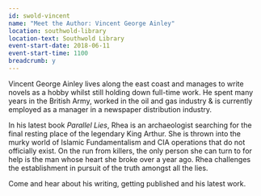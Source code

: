 ```yaml
---
id: swold-vincent
name: "Meet the Author: Vincent George Ainley"
location: southwold-library
location-text: Southwold Library
event-start-date: 2018-06-11
event-start-time: 1100
breadcrumb: y
---
```


Vincent George Ainley lives along the east coast and manages to write novels as a hobby whilst still holding down full-time work. He spent many years in the British Army, worked in the oil and gas industry & is currently employed as a manager in a newspaper distribution industry.

In his latest book <cite>Parallel Lies</cite>, Rhea is an archaeologist searching for the final resting place of the legendary King Arthur. She is thrown into the murky world of Islamic Fundamentalism and CIA operations that do not officially exist. On the run from killers, the only person she can turn to for help is the man whose heart she broke over a year ago. Rhea challenges the establishment in pursuit of the truth amongst all the lies.

Come and hear about his writing, getting published and his latest work.
